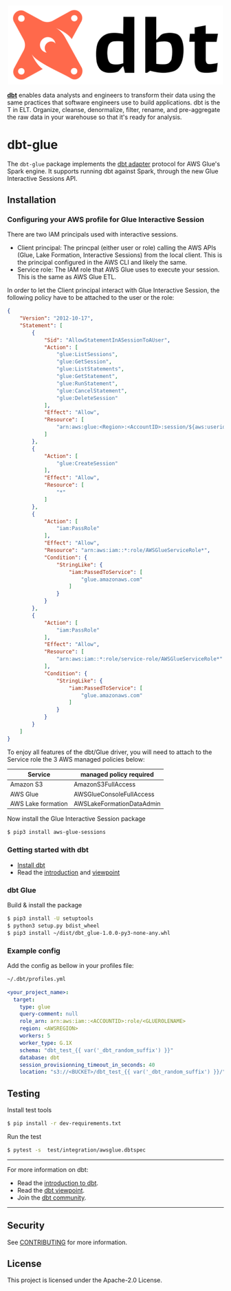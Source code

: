 <p align="center">
  <img src="/etc/dbt-logo-full.svg" alt="dbt logo" width="500"/>
</p>

**[dbt](https://www.getdbt.com/)** enables data analysts and engineers to transform their data using the same practices that software engineers use to build applications.
dbt is the T in ELT. Organize, cleanse, denormalize, filter, rename, and pre-aggregate the raw data in your warehouse so that it's ready for analysis.

# dbt-glue

The `dbt-glue` package implements the [dbt adapter](https://docs.getdbt.com/docs/contributing/building-a-new-adapter) protocol for AWS Glue's Spark engine. 
It supports running dbt against Spark, through the new Glue Interactive Sessions API.



## Installation

### Configuring your AWS profile for Glue Interactive Session
There are two IAM principals used with interactive sessions.
- Client principal: The princpal (either user or role) calling the AWS APIs (Glue, Lake Formation, Interactive Sessions)
from the local client. This is the principal configured in the AWS CLI and likely the same.
- Service role: The IAM role that AWS Glue uses to execute your session. This is the same as AWS Glue
ETL.

In order to let the Client principal interact with Glue Interactive Session, the following policy have to be attached to
the user or the role:
```json
{
    "Version": "2012-10-17",
    "Statement": [
        {
            "Sid": "AllowStatementInASessionToAUser",
            "Action": [
                "glue:ListSessions",
                "glue:GetSession",
                "glue:ListStatements",
                "glue:GetStatement",
                "glue:RunStatement",
                "glue:CancelStatement",
                "glue:DeleteSession"
            ],
            "Effect": "Allow",
            "Resource": [
                "arn:aws:glue:<Region>:<AccountID>:session/${aws:userid}*"
            ]
        },
        {
            "Action": [
                "glue:CreateSession"
            ],
            "Effect": "Allow",
            "Resource": [
                "*"
            ]
        },
        {
            "Action": [
                "iam:PassRole"
            ],
            "Effect": "Allow",
            "Resource": "arn:aws:iam::*:role/AWSGlueServiceRole*",
            "Condition": {
                "StringLike": {
                    "iam:PassedToService": [
                        "glue.amazonaws.com"
                    ]
                }
            }
        },
        {
            "Action": [
                "iam:PassRole"
            ],
            "Effect": "Allow",
            "Resource": [
                "arn:aws:iam::*:role/service-role/AWSGlueServiceRole*"
            ],
            "Condition": {
                "StringLike": {
                    "iam:PassedToService": [
                        "glue.amazonaws.com"
                    ]
                }
            }
        }
    ]
}
```

To enjoy all features of the dbt/Glue driver, you will need to attach to the Service role the 3 AWS managed policies below:

| Service  | managed policy required  |
|---|---|
| Amazon S3 | AmazonS3FullAccess |
| AWS Glue | AWSGlueConsoleFullAccess |
| AWS Lake formation | AWSLakeFormationDataAdmin |

Now install the Glue Interactive Session package
```bash
$ pip3 install aws-glue-sessions
```

### Getting started with dbt

- [Install dbt](https://docs.getdbt.com/docs/installation)
- Read the [introduction](https://docs.getdbt.com/docs/introduction/) and [viewpoint](https://docs.getdbt.com/docs/about/viewpoint/)

### dbt Glue
Build & install the package
```bash
$ pip3 install -U setuptools
$ python3 setup.py bdist_wheel
$ pip3 install ~/dist/dbt_glue-1.0.0-py3-none-any.whl
```

### Example config
Add the config as bellow in your profiles file: 
```bash
~/.dbt/profiles.yml
```

```yaml
<your_project_name>:
  target:
    type: glue
    query-comment: null
    role_arn: arn:aws:iam::<ACCOUNTID>:role/<GLUEROLENAME>
    region: <AWSREGION>
    workers: 5
    worker_type: G.1X
    schema: "dbt_test_{{ var('_dbt_random_suffix') }}"
    database: dbt
    session_provisionning_timeout_in_seconds: 40
    location: "s3://<BUCKET>/dbt_test_{{ var('_dbt_random_suffix') }}/"
```

## Testing 
Install test tools
```bash
$ pip install -r dev-requirements.txt
```
Run the test
```bash
$ pytest -s  test/integration/awsglue.dbtspec
```
---
For more information on dbt:
- Read the [introduction to dbt](https://docs.getdbt.com/docs/introduction).
- Read the [dbt viewpoint](https://docs.getdbt.com/docs/about/viewpoint).
- Join the [dbt community](http://community.getdbt.com/).
---

## Security

See [CONTRIBUTING](CONTRIBUTING.md#security-issue-notifications) for more information.

## License

This project is licensed under the Apache-2.0 License.
